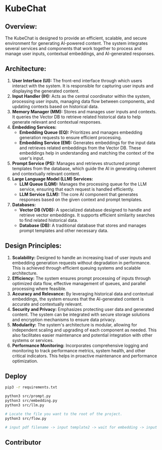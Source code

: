 # KubeChat
## Overview:

The KubeChat is designed to provide an efficient, scalable, and secure environment for generating AI-powered content. The system integrates several services and components that work together to process and manage user inputs, contextual embeddings, and AI-generated responses.

## Architecture:

1. **User Interface (UI):** The front-end interface through which users interact with the system. It is responsible for capturing user inputs and displaying the generated content.
2. **Input Handler (IH):** Acts as the central coordinator within the system, processing user inputs, managing data flow between components, and updating contexts based on historical data.
3. **Memory Manager (MM):** Stores and manages user inputs and contexts. It queries the Vector DB to retrieve related historical data to help generate relevant and contextual responses.
4. **Embedding Services:**
   - **Embedding Queue (EQ):** Prioritizes and manages embedding generation requests to ensure efficient processing.
   - **Embedding Service (EM):** Generates embeddings for the input data and retrieves related embeddings from the Vector DB. These embeddings help in understanding and matching the context of the user's input.
5. **Prompt Service (PS):** Manages and retrieves structured prompt templates from the database, which guide the AI in generating coherent and contextually relevant content.
6. **Large Language Model (LLM) Services:**
   - **LLM Queue (LQM):** Manages the processing queue for the LLM service, ensuring that each request is handled efficiently.
   - **LLM Service (LLM):** The core AI component that generates responses based on the given context and prompt templates.
7. **Databases:**
   - **Vector DB (VDB):** A specialized database designed to handle and retrieve vector embeddings. It supports efficient similarity searches to find related historical data.
   - **Database (DB):** A traditional database that stores and manages prompt templates and other necessary data.

## Design Principles:

1. **Scalability:** Designed to handle an increasing load of user inputs and embedding generation requests without degradation in performance. This is achieved through efficient queuing systems and scalable architecture.
2. **Efficiency:** The system ensures prompt processing of inputs through optimized data flow, effective management of queues, and parallel processing where feasible.
3. **Accuracy and Relevance:** By leveraging historical data and contextual embeddings, the system ensures that the AI-generated content is accurate and contextually relevant.
4. **Security and Privacy:** Emphasizes protecting user data and generated content. The system can be integrated with secure storage solutions and encryption mechanisms to ensure data privacy.
5. **Modularity:** The system's architecture is modular, allowing for independent scaling and upgrading of each component as needed. This also facilitates easier maintenance and potential integration with other systems or services.
6. **Performance Monitoring:** Incorporates comprehensive logging and monitoring to track performance metrics, system health, and other critical indicators. This helps in proactive maintenance and performance optimization.

## Deploy

```bash
pip3 -r requirements.txt

python3 src/prompt.py
python3 src/embedding.py
python3 src/llm.py

# Locate the file you want to the root of the project.
python3 src/flow.py

# input pdf filename -> input template2 -> wait for embedding -> input question
```

## Contributor

<!-- readme: contributors -start -->

<!-- readme: contributors -end -->

